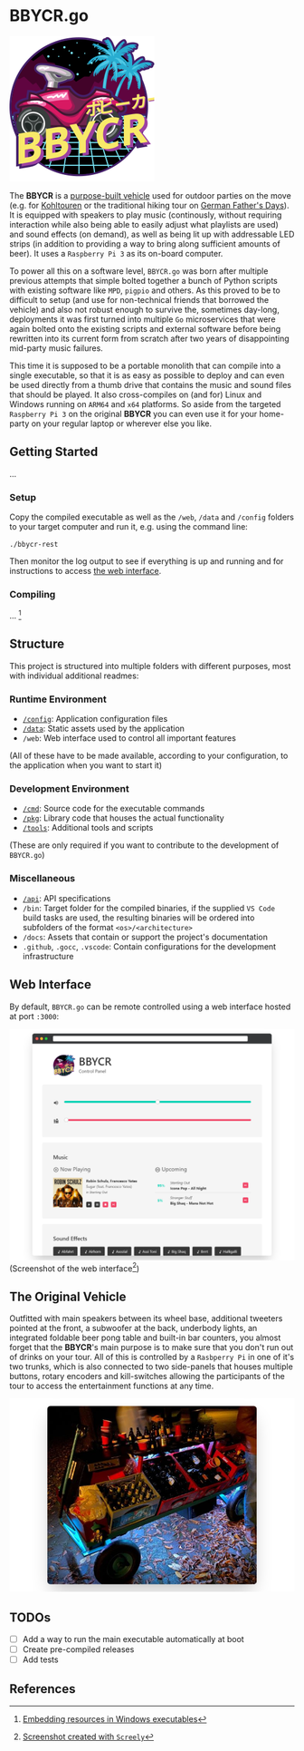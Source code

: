 # BBYCR.go

![BBYCR Project Logo](web/public/static/logo.svg)

The **BBYCR** is a [purpose-built vehicle](#the-original-vehicle) used for outdoor parties on the move (e.g. for [Kohltouren](https://en.wikipedia.org/wiki/Gr%C3%BCnkohlessen) or the traditional hiking tour on [German Father's Days](https://en.m.wikipedia.org/wiki/Father%27s_Day#Germany)). It is equipped with speakers to play music (continously, without requiring interaction while also being able to easily adjust what playlists are used) and sound effects (on demand), as well as being lit up with addressable LED strips (in addition to providing a way to bring along sufficient amounts of beer). It uses a `Raspberry Pi 3` as its on-board computer.

To power all this on a software level, `BBYCR.go` was born after multiple previous attempts that simple bolted together a bunch of Python scripts with existing software like `MPD`, `pigpio` and others. As this proved to be to difficult to setup (and use for non-technical friends that borrowed the vehicle) and also not robust enough to survive the, sometimes day-long, deployments it was first turned into multiple `Go` microservices that were again bolted onto the existing scripts and external software before being rewritten into its current form from scratch after two years of disappointing mid-party music failures.

This time it is supposed to be a portable monolith that can compile into a single executable, so that it is as easy as possible to deploy and can even be used directly from a thumb drive that contains the music and sound files that should be played. It also cross-compiles on (and for) Linux and Windows running on `ARM64` and `x64` platforms. So aside from the targeted `Raspberry Pi 3` on the original **BBYCR** you can even use it for your home-party on your regular laptop or wherever else you like.

## Getting Started

...

### Setup

Copy the compiled executable as well as the `/web`, `/data` and `/config` folders to your target computer and run it, e.g. using the command line:

```shell
./bbycr-rest
```

Then monitor the log output to see if everything is up and running and for instructions to access [the web interface](#web-interface).

### Compiling

... [^1]

## Structure

This project is structured into multiple folders with different purposes, most with individual additional readmes:

### Runtime Environment

- [`/config`](config/README.md): Application configuration files
- [`/data`](data/README.md): Static assets used by the application
- `/web`: Web interface used to control all important features

(All of these have to be made available, according to your configuration, to the application when you want to start it)

### Development Environment

- [`/cmd`](cmd/README.md): Source code for the executable commands
- [`/pkg`](pkg/README.md): Library code that houses the actual functionality
- [`/tools`](tools/README.md): Additional tools and scripts

(These are only required if you want to contribute to the development of `BBYCR.go`)

### Miscellaneous

- [`/api`](api/README.md): API specifications
- `/bin`: Target folder for the compiled binaries, if the supplied `VS Code` build tasks are used, the resulting binaries will be ordered into subfolders of the format `<os>/<architecture>`
- `/docs`: Assets that contain or support the project's documentation
- `.github`, `.gocc`, `.vscode`: Contain configurations for the development infrastructure

## Web Interface

By default, `BBYCR.go` can be remote controlled using a web interface hosted at port `:3000`:

![BBYCR Photo at Night](docs/photos/web-screenshot.png)
(Screenshot of the web interface[^0])

## The Original Vehicle

Outfitted with main speakers between its wheel base, additional tweeters pointed at the front, a subwoofer at the back, underbody lights, an integrated foldable beer pong table and built-in bar counters, you almost forget that the **BBYCR**'s main purpose is to make sure that you don't run out of drinks on your tour. All of this is controlled by a `Rasbperry Pi` in one of it's two trunks, which is also connected to two side-panels that houses multiple buttons, rotary encoders and kill-switches allowing the participants of the tour to access the entertainment functions at any time.

![BBYCR Photo at Night](docs/photos/bbycr-at-night.png)

## TODOs

- [ ] Add a way to run the main executable automatically at boot
- [ ] Create pre-compiled releases
- [ ] Add tests

## References

[^0]: [Screenshot created with `Screely`](https://www.screely.com/)
[^1]: [Embedding resources in Windows executables](https://github.com/tc-hib/go-winres)
